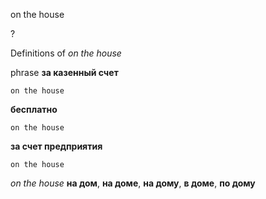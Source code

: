 on the house

?


Definitions of _on the house_

phrase
**за казенный счет**

    on the house
**бесплатно**

    on the house
**за счет предприятия**

    on the house

_on the house_
**на дом**, **на доме**, **на дому**, **в доме**, **по дому**